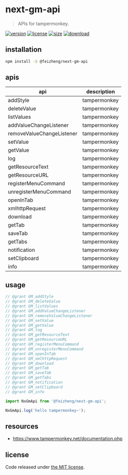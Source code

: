 # next-gm-api
> APIs for tampermonkey.

[![version][version-image]][version-url]
[![license][license-image]][license-url]
[![size][size-image]][size-url]
[![download][download-image]][download-url]

## installation
```bash
npm install -S @feizheng/next-gm-api
```

## apis
| api                       | description  |
| ------------------------- | ------------ |
| addStyle                  | tampermonkey |
| deleteValue               | tampermonkey |
| listValues                | tampermonkey |
| addValueChangeListener    | tampermonkey |
| removeValueChangeListener | tampermonkey |
| setValue                  | tampermonkey |
| getValue                  | tampermonkey |
| log                       | tampermonkey |
| getResourceText           | tampermonkey |
| getResourceURL            | tampermonkey |
| registerMenuCommand       | tampermonkey |
| unregisterMenuCommand     | tampermonkey |
| openInTab                 | tampermonkey |
| xmlhttpRequest            | tampermonkey |
| download                  | tampermonkey |
| getTab                    | tampermonkey |
| saveTab                   | tampermonkey |
| getTabs                   | tampermonkey |
| notification              | tampermonkey |
| setClipboard              | tampermonkey |
| info                      | tampermonkey |

## usage
```js
// @grant GM_addStyle
// @grant GM_deleteValue
// @grant GM_listValues
// @grant GM_addValueChangeListener
// @grant GM_removeValueChangeListener
// @grant GM_setValue
// @grant GM_getValue
// @grant GM_log
// @grant GM_getResourceText
// @grant GM_getResourceURL
// @grant GM_registerMenuCommand
// @grant GM_unregisterMenuCommand
// @grant GM_openInTab
// @grant GM_xmlhttpRequest
// @grant GM_download
// @grant GM_getTab
// @grant GM_saveTab
// @grant GM_getTabs
// @grant GM_notification
// @grant GM_setClipboard
// @grant GM_info

import NxGmApi from '@feizheng/next-gm-api';

NxGmApi.log('hello tampermonkey~');
```

## resources
- https://www.tampermonkey.net/documentation.php

## license
Code released under [the MIT license](https://github.com/afeiship/next-gm-api/blob/master/LICENSE.txt).

[version-image]: https://img.shields.io/npm/v/@feizheng/next-gm-api
[version-url]: https://npmjs.org/package/@feizheng/next-gm-api

[license-image]: https://img.shields.io/npm/l/@feizheng/next-gm-api
[license-url]: https://github.com/afeiship/next-gm-api/blob/master/LICENSE.txt

[size-image]: https://img.shields.io/bundlephobia/minzip/@feizheng/next-gm-api
[size-url]: https://github.com/afeiship/next-gm-api/blob/master/dist/next-gm-api.min.js

[download-image]: https://img.shields.io/npm/dm/@feizheng/next-gm-api
[download-url]: https://www.npmjs.com/package/@feizheng/next-gm-api

